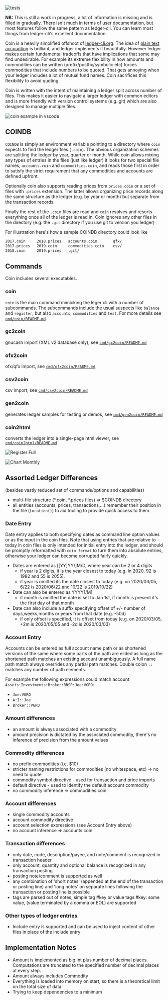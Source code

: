 ![tests](https://github.com/mkobetic/coin/actions/workflows/test.yaml/badge.svg)

**NB:** This is still a work in progress, a lot of information is missing and is filled in gradually. There isn't much in terms of user documentation, but most features follow the same pattern as ledger-cli. You can learn most things from ledger-cli's excellent documentation.

Coin is a heavily simplified offshoot of [ledger-cli.org](https://www.ledger-cli.org/). The idea of [plain text accounting](https://plaintextaccounting.org/) is brilliant, and ledger implements it beautifully. However ledger makes certain fundamental tradeoffs that have implications that some may find undesirable. For example its extreme flexibility in how amounts and commodities can be written (prefix/postfix/symbolic etc) forces commodities that include numbers to be quoted. That gets annoying when your ledger includes a lot of mutual fund names. Coin sacrifices this flexibility to avoid quoting.

Coin is written with the intent of maintaining a ledger split across number of files. This makes it easier to navigate a larger ledger with common editors and is more friendly with version control systems (e.g. git) which are also designed to manage multiple files.

![coin example in vscode](https://github.com/mkobetic/coin/assets/871693/a9998caf-7bd5-4d04-9990-0f319e06ff87)

## COINDB

`COINDB` is simply an environment variable pointing to a directory where `coin` expects to find the ledger files (`.coin`). The obvious organization schemes are splitting the ledger by year, quarter or month. While coin allows mixing any types of entries in the files (just like ledger) it looks for two special file names, `accounts.coin` and `commodities.coin`, and reads those first in order to satisfy the strict requirement that any commodities and accounts are defined upfront.

Optionally coin also supports reading prices from `prices.coin` or a set of files with `.prices` extension. The latter allows organizing price records along the same structure as the ledger (e.g. by year or month) but separate from the transaction records.

Finally the rest of the `.coin` files are read and `coin` resolves and resorts everything once all of the ledger is read in. Coin ignores any other files in the directory (e.g. the `.git` directory if you use git to version you ledger)

For illustration here's how a sample COINDB directory could look like

```bash
2017.coin     2018.prices   accounts.coin       qfx/
2017.prices   2019.coin     commodities.coin    csv/
2018.coin     2019.prices   .git/
```


## Commands

Coin includes several executables.


### coin

`coin` is the main command mimicking the leger cli with a number of subcommands. The subcommands include the usual suspects like `balance` and `register`, but also `accounts`, `commodities` and `test`. For more details see [`cmd/coin/README.md`](https://github.com/mkobetic/coin/blob/master/cmd/coin/README.md).


### gc2coin

gnucash import (XML v2 database only), see [`cmd/gc2coin/README.md`](https://github.com/mkobetic/coin/blob/master/cmd/gc2coin/README.md)


### ofx2coin

ofx/qfx import, see [`cmd/ofx2coin/README.md`](https://github.com/mkobetic/coin/blob/master/cmd/ofx2coin/README.md)


### csv2coin

csv import, see [`cmd/csv2coin/README.md`](https://github.com/mkobetic/coin/blob/master/cmd/csv2coin/README.md)


### gen2coin

generates ledger samples for testing or demos, see [`cmd/gen2coin/README.md`](https://github.com/mkobetic/coin/blob/master/cmd/gen2coin/README.md)

### coin2html

converts the ledger into a single-page html viewer, see [`cmd/coin2html/README.md`](https://github.com/mkobetic/coin/blob/master/cmd/coin2html/README.md)

![Register Full](https://github.com/mkobetic/coin/assets/871693/8bc5704e-cd03-42c0-b4ca-828c51f8fec8)

![Chart Monthly](https://github.com/mkobetic/coin/assets/871693/d640b4a4-1cd2-4faf-8fbd-0c10f3cc90b3)

## Assorted Ledger Differences
(besides vastly reduced set of commands/options and capabilities)

* multi-file structure (*.coin, *.prices files) => $COINDB directory
* all entities (accounts, prices, transactions,...) remember their position in the file (`Location()`) to aid tooling to provide quick access to them.

### Date Entry

Date entry applies to both specifying dates as command line option values or as the input in the coin files.
Note that using entries that are relative to today in coin files is only intended for initial entry into the ledger,
and should be promptly reformatted with `coin format` to turn them into absolute entries, otherwise your ledger can become corrupted fairly quickly.

* Dates are entered as [[YY]YY/]M/D, where year can be 2 or 4 digits
  * if year is 2 digits, it is the year closest to today (e.g. in 2020, 92 is 1992 and 55 is 2055).
  * if year is omitted its the date closest to today (e.g. on 2020/03/05, 6/22 is 2020/06/22 and 10/22 is 2019/10/22)
* Date can also be entered as YYYY[/M]
  * if month is omitted the date is set to Jan 1st, if month is present it's the first day of that month
* Date can also include a suffix specifying offset of +/- number of days,weeks,months or years from that date (e.g. -50d)
  * if only offset is specified, it is offset from today (e.g. on 2020/03/05, +2m is 2020/05/05 and -2d is 2020/03/03)

### Account Entry

Accounts can be entered as full account name path or as shortened versions of the same where some parts of the path are elided as long as the shortened path matches an existing account unambiguously. A full name path match always overrides any partial path matches. Double colon `::` matches any number of path elements.

For example the following expressions could match account `Assets:Investments:Broker:RRSP:Joe:VGRO`:
* `Joe:VGRO`
* `A:I::Joe`
* `Broker::VGRO`

### Amount differences

* an amount is always associated with a commodity
* amount precision is dictated by the associated commodity, there's no inference of precision from the amount values

### Commodity differences

* no prefix commodities (i.e. $10)
* stricter naming restrictions for commodities (no whitespace, etc) => no need to quote
* commodity symbol directive - used for transaction and price imports
* default directive - used to identify the default account commodity
* no commodity inference => commodities.coin

### Account differences

* single commodity accounts
* account commodity directive
* account selection expressions (see Account Entry above)
* no account inference => accounts.coin

### Transaction differences

* only date, code, description/payee, and note/comment is recognized in transaction header
* only account, quantity and optional balance is recognized in any transaction posting
* posting note/comment is supported as well
* any combination of 'short notes' (appended at the end of the transaction or posting line)
  and 'long notes' on separate lines following the transaction or posting line is possible
* tags are parsed out of notes, simple tag #key or value tags #key: some value, (value terminated by a comma or EOL) are supported

### Other types of ledger entries

* Include entry is supported and can be used to inject content of other files in place of the include entry

## Implementation Notes

* Amount is implemented as big.Int plus number of decimal places. Computations are truncated to the specified number of decimal places at every step.
* Amount always includes Commodity
* Everything is loaded into memory on start, so there is a theoretical limit on the total size of data.
* Trying to keep dependencies to a minimum
